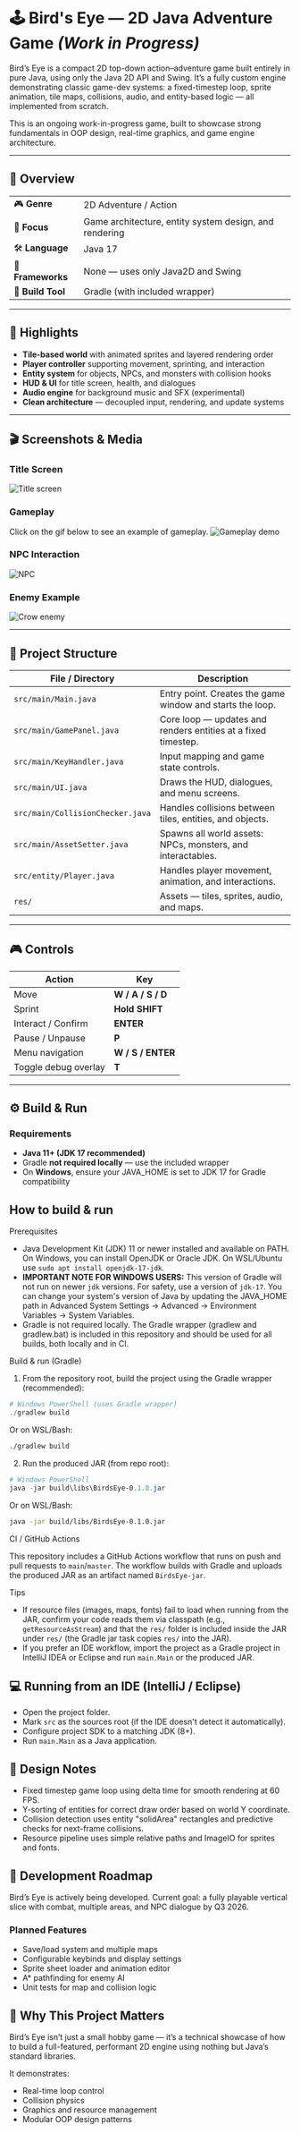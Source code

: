 # 🕹️ Bird's Eye — 2D Java Adventure Game _(Work in Progress)_

Bird’s Eye is a compact 2D top-down action–adventure game built entirely in pure Java, using only the Java 2D API and Swing.
It’s a fully custom engine demonstrating classic game-dev systems: a fixed-timestep loop, sprite animation, tile maps, collisions, audio, and entity-based logic — all implemented from scratch.

This is an ongoing work-in-progress game, built to showcase strong fundamentals in OOP design, real-time graphics, and game engine architecture.

---

## 🧩 Overview

| | |
|--|--|
| 🎮 **Genre** | 2D Adventure / Action |
| 🧠 **Focus** | Game architecture, entity system design, and rendering |
| 🛠️ **Language** | Java 17 |
| 🧱 **Frameworks** | None — uses only Java2D and Swing |
| 🧰 **Build Tool** | Gradle (with included wrapper) |

---

## 🌟 Highlights

- **Tile-based world** with animated sprites and layered rendering order  
- **Player controller** supporting movement, sprinting, and interaction  
- **Entity system** for objects, NPCs, and monsters with collision hooks  
- **HUD & UI** for title screen, health, and dialogues  
- **Audio engine** for background music and SFX (experimental)  
- **Clean architecture** — decoupled input, rendering, and update systems  

---

## 🎬 Screenshots & Media

### Title Screen
![Title screen](res/screenshots/birds_eye_menu.png)

### Gameplay

Click on the gif below to see an example of gameplay.
![Gameplay demo](res/gifs/birds_eye_start_game.gif)

### NPC Interaction
![NPC](res/screenshots/birds_eye_npc.png)

### Enemy Example
![Crow enemy](res/monster/crow-flying-right-2.png)

---

## 🧭 Project Structure

| File / Directory | Description |
|------------------|-------------|
| `src/main/Main.java` | Entry point. Creates the game window and starts the loop. |
| `src/main/GamePanel.java` | Core loop — updates and renders entities at a fixed timestep. |
| `src/main/KeyHandler.java` | Input mapping and game state controls. |
| `src/main/UI.java` | Draws the HUD, dialogues, and menu screens. |
| `src/main/CollisionChecker.java` | Handles collisions between tiles, entities, and objects. |
| `src/main/AssetSetter.java` | Spawns all world assets: NPCs, monsters, and interactables. |
| `src/entity/Player.java` | Handles player movement, animation, and interactions. |
| `res/` | Assets — tiles, sprites, audio, and maps. |

---

## 🎮 Controls

| Action | Key |
|--------|-----|
| Move | **W / A / S / D** |
| Sprint | **Hold SHIFT** |
| Interact / Confirm | **ENTER** |
| Pause / Unpause | **P** |
| Menu navigation | **W / S / ENTER** |
| Toggle debug overlay | **T** |

---

## ⚙️ Build & Run

### Requirements
- **Java 11+ (JDK 17 recommended)**
- Gradle **not required locally** — use the included wrapper
- On **Windows**, ensure your JAVA_HOME is set to JDK 17 for Gradle compatibility

## How to build & run

Prerequisites

- Java Development Kit (JDK) 11 or newer installed and available on PATH. On Windows, you can install OpenJDK or Oracle JDK. On WSL/Ubuntu use `sudo apt install openjdk-17-jdk`.
- **IMPORTANT NOTE FOR WINDOWS USERS:** This version of Gradle will not run on newer `jdk` versions. For safety, use a version of `jdk-17`. You can change your system's version of Java by updating the JAVA_HOME path in Advanced System Settings -> Advanced -> Environment Variables -> System Variables.
- Gradle is not required locally. The Gradle wrapper (gradlew and gradlew.bat) is included in this repository and should be used for all builds, both locally and in CI.

Build & run (Gradle)

1. From the repository root, build the project using the Gradle wrapper (recommended):

```powershell
# Windows PowerShell (uses Gradle wrapper)
./gradlew build
```

Or on WSL/Bash:

```bash
./gradlew build
```

2. Run the produced JAR (from repo root):

```powershell
# Windows PowerShell
java -jar build\libs\BirdsEye-0.1.0.jar
```

Or on WSL/Bash:

```bash
java -jar build/libs/BirdsEye-0.1.0.jar
```

CI / GitHub Actions

This repository includes a GitHub Actions workflow that runs on push and pull requests to `main`/`master`. The workflow builds with Gradle and uploads the produced JAR as an artifact named `BirdsEye-jar`.

Tips

- If resource files (images, maps, fonts) fail to load when running from the JAR, confirm your code reads them via classpath (e.g., `getResourceAsStream`) and that the `res/` folder is included inside the JAR under `res/` (the Gradle jar task copies `res/` into the JAR).
- If you prefer an IDE workflow, import the project as a Gradle project in IntelliJ IDEA or Eclipse and run `main.Main` or the produced JAR.

## 💻 Running from an IDE (IntelliJ / Eclipse)

- Open the project folder.
- Mark `src` as the sources root (if the IDE doesn't detect it automatically).
- Configure project SDK to a matching JDK (8+).
- Run `main.Main` as a Java application.

## 🧠 Design Notes

- Fixed timestep game loop using delta time for smooth rendering at 60 FPS.
- Y-sorting of entities for correct draw order based on world Y coordinate.
- Collision detection uses entity "solidArea" rectangles and predictive checks for next-frame collisions.
- Resource pipeline uses simple relative paths and ImageIO for sprites and fonts.

## 🚧 Development Roadmap

Bird’s Eye is actively being developed.
Current goal: a fully playable vertical slice with combat, multiple areas, and NPC dialogue by Q3 2026.

### Planned Features

- Save/load system and multiple maps
- Configurable keybinds and display settings
- Sprite sheet loader and animation editor
- A* pathfinding for enemy AI
- Unit tests for map and collision logic

## 🎯 Why This Project Matters

Bird’s Eye isn’t just a small hobby game — it’s a technical showcase of how to build a full-featured, performant 2D engine using nothing but Java’s standard libraries.

It demonstrates:
- Real-time loop control
- Collision physics
- Graphics and resource management
- Modular OOP design patterns

